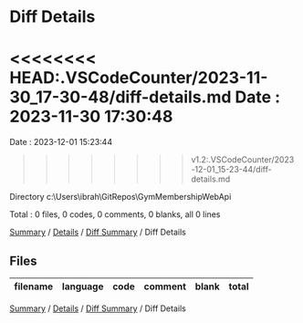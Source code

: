 # Diff Details

<<<<<<<< HEAD:.VSCodeCounter/2023-11-30_17-30-48/diff-details.md
Date : 2023-11-30 17:30:48
========
Date : 2023-12-01 15:23:44
>>>>>>>> v1.2:.VSCodeCounter/2023-12-01_15-23-44/diff-details.md

Directory c:\\Users\\ibrah\\GitRepos\\GymMembershipWebApi

Total : 0 files,  0 codes, 0 comments, 0 blanks, all 0 lines

[Summary](results.md) / [Details](details.md) / [Diff Summary](diff.md) / Diff Details

## Files
| filename | language | code | comment | blank | total |
| :--- | :--- | ---: | ---: | ---: | ---: |

[Summary](results.md) / [Details](details.md) / [Diff Summary](diff.md) / Diff Details